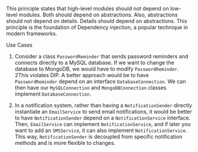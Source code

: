 This principle states that high-level modules should not depend on low-level modules. Both should depend
on abstractions. Also, abstractions should not depend on details. Details should depend on abstractions.
This principle is the foundation of Dependency injection, a popular technique in modern frameworks.

Use Cases

1. Consider a class `PasswordReminder` that sends password reminders and connects directly to a
MySQL database. If we want to change the database to MongoDB, we would have to modify `PasswordReminder`.
2This violates DIP. A better approach would be to have `PasswordReminder` depend on an interface
`DatabaseConnection`. We can then have our `MySQLConnection` and `MongoDBConnection` classes implement
`DatabaseConnection`.

2. In a notification system, rather than having a `NotificationSender` directly instantiate an
`EmailService` to send email notifications, it would be better to have `NotificationSender` depend on a
`NotificationService` interface. Then, `EmailService` can implement `NotificationService`, and if later you
want to add an `SMSService`, it can also implement `NotificationService`. This way, `NotificationSender` is
decoupled from specific notification methods and is more flexible to changes.

